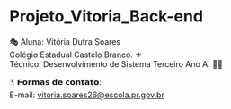 # Projeto_Vitoria_Back-end
🎭 Aluna: Vitória Dutra Soares                  
Colégio Estadual Castelo Branco. ⚜              
Técnico: Desenvolvimento de Sistema Terceiro Ano A. 👨‍💻                        
                         
🃏 𝗙𝗼𝗿𝗺𝗮𝘀 𝗱𝗲 𝗰𝗼𝗻𝘁𝗮𝘁𝗼:                    
E-mail: vitoria.soares26@escola.pr.gov.br  
